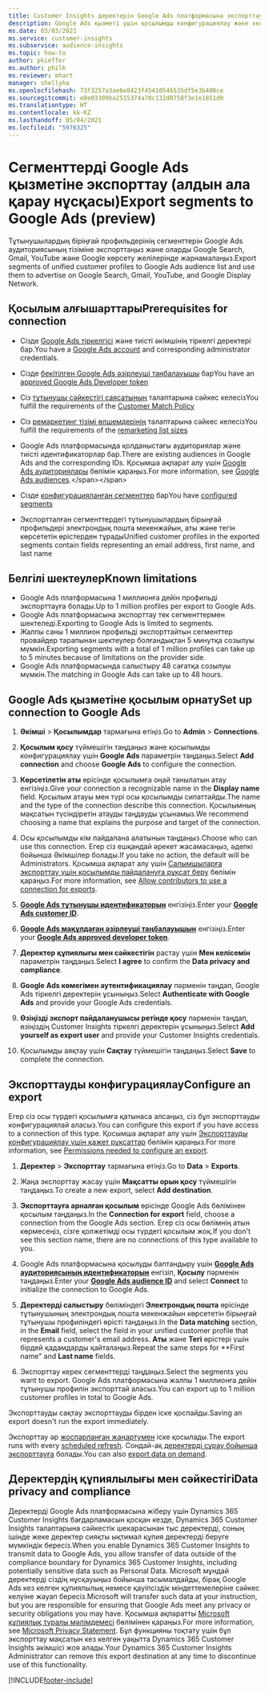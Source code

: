 ```yaml
---
title: Customer Insights деректерін Google Ads платформасына экспорттау
description: Google Ads қызметі үшін қосылымды конфигурациялау және экспорттау жолы туралы ақпарат.
ms.date: 03/03/2021
ms.service: customer-insights
ms.subservice: audience-insights
ms.topic: how-to
author: pkieffer
ms.author: philk
ms.reviewer: mhart
manager: shellyha
ms.openlocfilehash: 73f3257a3ae6e8423f45410546535df5e3b400ce
ms.sourcegitcommit: e8e03309ba2515374a70c132d0758f3e1e1851d0
ms.translationtype: HT
ms.contentlocale: kk-KZ
ms.lasthandoff: 05/04/2021
ms.locfileid: "5976325"
---
```

# <a name="export-segments-to-google-ads-preview"></a><span data-ttu-id="14935-103">Сегменттерді Google Ads қызметіне экспорттау (алдын ала қарау нұсқасы)</span><span class="sxs-lookup"><span data-stu-id="14935-103">Export segments to Google Ads (preview)</span></span>

<span data-ttu-id="14935-104">Тұтынушылардың біріңғай профильдерінің сегменттерін Google Ads аудиториясының тізіміне экспорттаңыз және оларды Google Search, Gmail, YouTube және Google көрсету желілерінде жарнамалаңыз.</span><span class="sxs-lookup"><span data-stu-id="14935-104">Export segments of unified customer profiles to Google Ads audience list and use them to advertise on Google Search, Gmail, YouTube, and Google Display Network.</span></span> 

## <a name="prerequisites-for-connection"></a><span data-ttu-id="14935-105">Қосылым алғышарттары</span><span class="sxs-lookup"><span data-stu-id="14935-105">Prerequisites for connection</span></span>

-   <span data-ttu-id="14935-106">Сізде [Google Ads тіркелгісі](https://ads.google.com/) және тиісті әкімшінің тіркелгі деректері бар.</span><span class="sxs-lookup"><span data-stu-id="14935-106">You have a [Google Ads account](https://ads.google.com/) and corresponding administrator credentials.</span></span>
-   <span data-ttu-id="14935-107">Сізде [бекітілген Google Ads әзірлеуші таңбалауышы](https://developers.google.com/google-ads/api/docs/first-call/dev-token) бар</span><span class="sxs-lookup"><span data-stu-id="14935-107">You have an [approved Google Ads Developer token](https://developers.google.com/google-ads/api/docs/first-call/dev-token)</span></span> 
-   <span data-ttu-id="14935-108">Сіз [тұтынушы сәйкестігі саясатының](https://support.google.com/adspolicy/answer/6299717) талаптарына сәйкес келесіз</span><span class="sxs-lookup"><span data-stu-id="14935-108">You fulfill the requirements of the [Customer Match Policy](https://support.google.com/adspolicy/answer/6299717)</span></span>
-   <span data-ttu-id="14935-109">Сіз [ремаркетинг тізімі өлшемдерінің](https://support.google.com/google-ads/answer/7558048) талаптарына сәйкес келесіз</span><span class="sxs-lookup"><span data-stu-id="14935-109">You fulfill the requirements of the [remarketing list sizes](https://support.google.com/google-ads/answer/7558048)</span></span> 

-   <span data-ttu-id="14935-110">Google Ads платформасында қолданыстағы аудиториялар және тиісті идентификаторлар бар.</span><span class="sxs-lookup"><span data-stu-id="14935-110">There are existing audiences in Google Ads and the corresponding IDs.</span></span> <span data-ttu-id="14935-111">Қосымша ақпарат алу үшін [Google Ads аудиториялары](https://support.google.com/google-ads/answer/7558048?hl=en#:~:text=Audience%20lists%20is%20a%20section,Display%20Network%20through%20remarketing%20campaigns.) бөлімін қараңыз.</span><span class="sxs-lookup"><span data-stu-id="14935-111">For more information, see [Google Ads audiences](https://support.google.com/google-ads/answer/7558048?hl=en#:~:text=Audience%20lists%20is%20a%20section,Display%20Network%20through%20remarketing%20campaigns.).</span></span>
-   <span data-ttu-id="14935-112">Сізде [конфигурацияланған сегменттер](segments.md) бар</span><span class="sxs-lookup"><span data-stu-id="14935-112">You have [configured segments](segments.md)</span></span>
-   <span data-ttu-id="14935-113">Экспортталған сегменттердегі тұтынушылардың бірыңғай профильдері электрондық пошта мекенжайын, аты және тегін көрсететін өрістерден тұрады</span><span class="sxs-lookup"><span data-stu-id="14935-113">Unified customer profiles in the exported segments contain fields representing an email address, first name, and last name</span></span>

## <a name="known-limitations"></a><span data-ttu-id="14935-114">Белгілі шектеулер</span><span class="sxs-lookup"><span data-stu-id="14935-114">Known limitations</span></span>

- <span data-ttu-id="14935-115">Google Ads платформасына 1 миллионға дейін профильді экспорттауға болады.</span><span class="sxs-lookup"><span data-stu-id="14935-115">Up to 1 million profiles per export to Google Ads.</span></span>
- <span data-ttu-id="14935-116">Google Ads платформасына экспорттау тек сегменттермен шектеледі.</span><span class="sxs-lookup"><span data-stu-id="14935-116">Exporting to Google Ads is limited to segments.</span></span>
- <span data-ttu-id="14935-117">Жалпы саны 1 миллион профильді экспорттайтын сегменттер провайдер тарапынан шектеулер болғандықтан 5 минутқа созылуы мүмкін.</span><span class="sxs-lookup"><span data-stu-id="14935-117">Exporting segments with a total of 1 million profiles can take up to 5 minutes because of limitations on the provider side.</span></span> 
- <span data-ttu-id="14935-118">Google Ads платформасында салыстыру 48 сағатқа созылуы мүмкін.</span><span class="sxs-lookup"><span data-stu-id="14935-118">The matching in Google Ads can take up to 48 hours.</span></span>

## <a name="set-up-connection-to-google-ads"></a><span data-ttu-id="14935-119">Google Ads қызметіне қосылым орнату</span><span class="sxs-lookup"><span data-stu-id="14935-119">Set up connection to Google Ads</span></span>

1. <span data-ttu-id="14935-120">**Әкімші** > **Қосылымдар** тармағына өтіңіз.</span><span class="sxs-lookup"><span data-stu-id="14935-120">Go to **Admin** > **Connections**.</span></span>

1. <span data-ttu-id="14935-121">**Қосылым қосу** түймешігін таңдаңыз және қосылымды конфигурациялау үшін **Google Ads** параметрін таңдаңыз.</span><span class="sxs-lookup"><span data-stu-id="14935-121">Select **Add connection** and choose **Google Ads** to configure the connection.</span></span>

1. <span data-ttu-id="14935-122">**Көрсетілетін аты** өрісінде қосылымға оңай танылатын атау енгізіңіз.</span><span class="sxs-lookup"><span data-stu-id="14935-122">Give your connection a recognizable name in the **Display name** field.</span></span> <span data-ttu-id="14935-123">Қосылым атауы мен түрі осы қосылымды сипаттайды.</span><span class="sxs-lookup"><span data-stu-id="14935-123">The name and the type of the connection describe this connection.</span></span> <span data-ttu-id="14935-124">Қосылымның мақсатын түсіндіретін атауды таңдауды ұсынамыз.</span><span class="sxs-lookup"><span data-stu-id="14935-124">We recommend choosing a name that explains the purpose and target of the connection.</span></span>

1. <span data-ttu-id="14935-125">Осы қосылымды кім пайдалана алатынын таңдаңыз.</span><span class="sxs-lookup"><span data-stu-id="14935-125">Choose who can use this connection.</span></span> <span data-ttu-id="14935-126">Егер сіз ешқандай әрекет жасамасаңыз, әдепкі бойынша Әкімшілер болады.</span><span class="sxs-lookup"><span data-stu-id="14935-126">If you take no action, the default will be Administrators.</span></span> <span data-ttu-id="14935-127">Қосымша ақпарат алу үшін [Салымшыларға экспорттау үшін қосылымды пайдалануға рұқсат беру](connections.md#allow-contributors-to-use-a-connection-for-exports) бөлімін қараңыз.</span><span class="sxs-lookup"><span data-stu-id="14935-127">For more information, see [Allow contributors to use a connection for exports](connections.md#allow-contributors-to-use-a-connection-for-exports).</span></span>

1. <span data-ttu-id="14935-128">**[Google Ads тұтынушы идентификаторын](https://support.google.com/google-ads/answer/1704344)** енгізіңіз.</span><span class="sxs-lookup"><span data-stu-id="14935-128">Enter your **[Google Ads customer ID](https://support.google.com/google-ads/answer/1704344)**.</span></span>

1. <span data-ttu-id="14935-129">**[Google Ads мақұлдаған әзірлеуші таңбалауышын](https://developers.google.com/google-ads/api/docs/first-call/dev-token)** енгізіңіз.</span><span class="sxs-lookup"><span data-stu-id="14935-129">Enter your **[Google Ads approved developer token](https://developers.google.com/google-ads/api/docs/first-call/dev-token)**.</span></span>

1. <span data-ttu-id="14935-130">**Деректер құпиялығы мен сәйкестігін** растау үшін **Мен келісемін** параметрін таңдаңыз.</span><span class="sxs-lookup"><span data-stu-id="14935-130">Select **I agree** to confirm the **Data privacy and compliance**.</span></span>

1. <span data-ttu-id="14935-131">**Google Ads көмегімен аутентификациялау** пәрменін таңдап, Google Ads тіркелгі деректерін ұсыныңыз.</span><span class="sxs-lookup"><span data-stu-id="14935-131">Select **Authenticate with Google Ads** and provide your Google Ads credentials.</span></span>

1. <span data-ttu-id="14935-132">**Өзіңізді экспорт пайдаланушысы ретінде қосу** пәрменін таңдап, өзіңіздің Customer Insights тіркелгі деректерін ұсыныңыз.</span><span class="sxs-lookup"><span data-stu-id="14935-132">Select **Add yourself as export user** and provide your Customer Insights credentials.</span></span>

1. <span data-ttu-id="14935-133">Қосылымды аяқтау үшін **Сақтау** түймешігін таңдаңыз.</span><span class="sxs-lookup"><span data-stu-id="14935-133">Select **Save** to complete the connection.</span></span> 

## <a name="configure-an-export"></a><span data-ttu-id="14935-134">Экспорттауды конфигурациялау</span><span class="sxs-lookup"><span data-stu-id="14935-134">Configure an export</span></span>

<span data-ttu-id="14935-135">Егер сіз осы түрдегі қосылымға қатынаса алсаңыз, сіз бұл экспорттауды конфигурациялай аласыз.</span><span class="sxs-lookup"><span data-stu-id="14935-135">You can configure this export if you have access to a connection of this type.</span></span> <span data-ttu-id="14935-136">Қосымша ақпарат алу үшін [Экспорттауды конфигурациялау үшін қажет рұқсаттар](export-destinations.md#set-up-a-new-export) бөлімін қараңыз.</span><span class="sxs-lookup"><span data-stu-id="14935-136">For more information, see [Permissions needed to configure an export](export-destinations.md#set-up-a-new-export).</span></span>

1. <span data-ttu-id="14935-137">**Деректер** > **Экспорттау** тармағына өтіңіз.</span><span class="sxs-lookup"><span data-stu-id="14935-137">Go to **Data** > **Exports**.</span></span>

1. <span data-ttu-id="14935-138">Жаңа экспорттау жасау үшін **Мақсатты орын қосу** түймешігін таңдаңыз.</span><span class="sxs-lookup"><span data-stu-id="14935-138">To create a new export, select **Add destination**.</span></span>

1. <span data-ttu-id="14935-139">**Экспорттауға арналған қосылым** өрісінде Google Ads бөлімінен қосылым таңдаңыз.</span><span class="sxs-lookup"><span data-stu-id="14935-139">In the **Connection for export** field, choose a connection from the Google Ads section.</span></span> <span data-ttu-id="14935-140">Егер сіз осы бөлімнің атын көрмесеңіз, сізге қолжетімді осы түрдегі қосылым жоқ.</span><span class="sxs-lookup"><span data-stu-id="14935-140">If you don't see this section name, there are no connections of this type available to you.</span></span>

1. <span data-ttu-id="14935-141">Google Ads платформасына қосылуды баптандыру үшін **[Google Ads аудиториясының идентификаторын](https://support.google.com/google-ads/answer/7558048?hl=en#:~:text=Audience%20lists%20is%20a%20section,Display%20Network%20through%20remarketing%20campaigns.)** енгізіп, **Қосылу** пәрменін таңдаңыз.</span><span class="sxs-lookup"><span data-stu-id="14935-141">Enter your **[Google Ads audience ID](https://support.google.com/google-ads/answer/7558048?hl=en#:~:text=Audience%20lists%20is%20a%20section,Display%20Network%20through%20remarketing%20campaigns.)** and select **Connect** to initialize the connection to Google Ads.</span></span>

1. <span data-ttu-id="14935-142">**Деректерді салыстыру** бөліміндегі **Электрондық пошта** өрісінде тұтынушының электрондық пошта мекенжайын көрсететін бірыңғай тұтынушы профиліндегі өрісті таңдаңыз.</span><span class="sxs-lookup"><span data-stu-id="14935-142">In the **Data matching** section, in the **Email** field, select the field in your unified customer profile that represents a customer's email address.</span></span> <span data-ttu-id="14935-143">**Аты** және **Тегі** өрістері үшін бірдей қадамдарды қайталаңыз.</span><span class="sxs-lookup"><span data-stu-id="14935-143">Repeat the same steps for \*\*First name" and **Last name** fields.</span></span>

1. <span data-ttu-id="14935-144">Экспорттау керек сегменттерді таңдаңыз.</span><span class="sxs-lookup"><span data-stu-id="14935-144">Select the segments you want to export.</span></span> <span data-ttu-id="14935-145">Google Ads платформасына жалпы 1 миллионға дейін тұтынушы профилін экспорттай аласыз.</span><span class="sxs-lookup"><span data-stu-id="14935-145">You can export up to 1 million customer profiles in total to Google Ads.</span></span>

<span data-ttu-id="14935-146">Экспорттауды сақтау экспорттауды бірден іске қоспайды.</span><span class="sxs-lookup"><span data-stu-id="14935-146">Saving an export doesn't run the export immediately.</span></span>

<span data-ttu-id="14935-147">Экспорттау әр [жоспарланған жаңартумен](system.md#schedule-tab) іске қосылады.</span><span class="sxs-lookup"><span data-stu-id="14935-147">The export runs with every [scheduled refresh](system.md#schedule-tab).</span></span> <span data-ttu-id="14935-148">Сондай-ақ [деректерді сұрау бойынша экспорттауға](export-destinations.md#run-exports-on-demand) болады.</span><span class="sxs-lookup"><span data-stu-id="14935-148">You can also [export data on demand](export-destinations.md#run-exports-on-demand).</span></span> 

## <a name="data-privacy-and-compliance"></a><span data-ttu-id="14935-149">Деректердің құпиялылығы мен сәйкестігі</span><span class="sxs-lookup"><span data-stu-id="14935-149">Data privacy and compliance</span></span>

<span data-ttu-id="14935-150">Деректерді Google Ads платформасына жіберу үшін Dynamics 365 Customer Insights бағдарламасын қосқан кезде, Dynamics 365 Customer Insights талаптарына сәйкестік шекарасынан тыс деректерді, соның ішінде жеке деректер сияқты ықтимал құпия деректерді беруге мүмкіндік бересіз.</span><span class="sxs-lookup"><span data-stu-id="14935-150">When you enable Dynamics 365 Customer Insights to transmit data to Google Ads, you allow transfer of data outside of the compliance boundary for Dynamics 365 Customer Insights, including potentially sensitive data such as Personal Data.</span></span> <span data-ttu-id="14935-151">Microsoft мұндай деректерді сіздің нұсқауыңыз бойынша тасымалдайды, бірақ Google Ads кез келген құпиялылық немесе қауіпсіздік міндеттемелеріне сәйкес келуіне жауап бересіз.</span><span class="sxs-lookup"><span data-stu-id="14935-151">Microsoft will transfer such data at your instruction, but you are responsible for ensuring that Google Ads meet any privacy or security obligations you may have.</span></span> <span data-ttu-id="14935-152">Қосымша ақпаратты [Microsoft құпиялық туралы мәлімдемесі](https://go.microsoft.com/fwlink/?linkid=396732) бөлімінен қараңыз.</span><span class="sxs-lookup"><span data-stu-id="14935-152">For more information, see [Microsoft Privacy Statement](https://go.microsoft.com/fwlink/?linkid=396732).</span></span>
<span data-ttu-id="14935-153">Бұл функцияны тоқтату үшін бұл экспорттау мақсатын кез келген уақытта Dynamics 365 Customer Insights әкімшісі жоя алады.</span><span class="sxs-lookup"><span data-stu-id="14935-153">Your Dynamics 365 Customer Insights Administrator can remove this export destination at any time to discontinue use of this functionality.</span></span>


[!INCLUDE[footer-include](../includes/footer-banner.md)]
